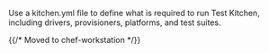 Use a kitchen.yml file to define what is required to run Test Kitchen,
including drivers, provisioners, platforms, and test suites.

{{/* Moved to chef-workstation */}}

